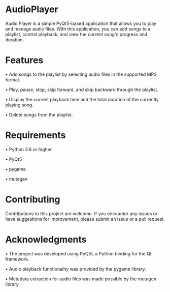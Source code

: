 # AudioPlayer


Audio Player is a simple PyQt5-based application that allows you to play and manage audio files. With this application, you can add songs to a playlist, control playback, and view the current song's progress and duration.

# Features

•	Add songs to the playlist by selecting audio files in the supported MP3 format.

•	Play, pause, stop, skip forward, and skip backward through the playlist.

•	Display the current playback time and the total duration of the currently playing song.

•	Delete songs from the playlist.

# Requirements

•	Python 3.6 or higher

•	PyQt5

•	pygame

•	mutagen



# Contributing

Contributions to this project are welcome. If you encounter any issues or have suggestions for improvement, please submit an issue or a pull request.

# Acknowledgments

•	The project was developed using PyQt5, a Python binding for the Qt framework.

•	Audio playback functionality was provided by the pygame library.

•	Metadata extraction for audio files was made possible by the mutagen library.

